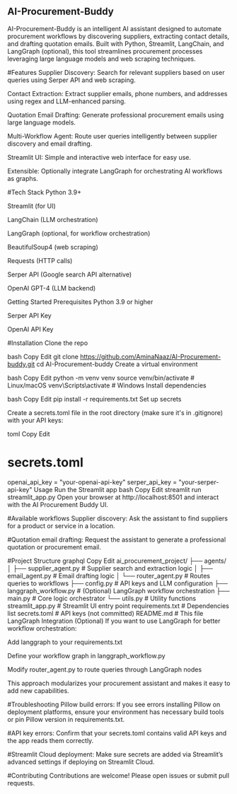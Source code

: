 ## AI-Procurement-Buddy
AI-Procurement-Buddy is an intelligent AI assistant designed to automate procurement workflows by discovering suppliers, extracting contact details, and drafting quotation emails. Built with Python, Streamlit, LangChain, and LangGraph (optional), this tool streamlines procurement processes leveraging large language models and web scraping techniques.

#Features
Supplier Discovery: Search for relevant suppliers based on user queries using Serper API and web scraping.

Contact Extraction: Extract supplier emails, phone numbers, and addresses using regex and LLM-enhanced parsing.

Quotation Email Drafting: Generate professional procurement emails using large language models.

Multi-Workflow Agent: Route user queries intelligently between supplier discovery and email drafting.

Streamlit UI: Simple and interactive web interface for easy use.

Extensible: Optionally integrate LangGraph for orchestrating AI workflows as graphs.

#Tech Stack
Python 3.9+

Streamlit (for UI)

LangChain (LLM orchestration)

LangGraph (optional, for workflow orchestration)

BeautifulSoup4 (web scraping)

Requests (HTTP calls)

Serper API (Google search API alternative)

OpenAI GPT-4 (LLM backend)

Getting Started
Prerequisites
Python 3.9 or higher

Serper API Key

OpenAI API Key

#Installation
Clone the repo

bash
Copy
Edit
git clone https://github.com/AminaNaaz/AI-Procurement-buddy.git
cd AI-Procurement-buddy
Create a virtual environment

bash
Copy
Edit
python -m venv venv
source venv/bin/activate  # Linux/macOS
venv\Scripts\activate     # Windows
Install dependencies

bash
Copy
Edit
pip install -r requirements.txt
Set up secrets

Create a secrets.toml file in the root directory (make sure it's in .gitignore) with your API keys:

toml
Copy
Edit
# secrets.toml
openai_api_key = "your-openai-api-key"
serper_api_key = "your-serper-api-key"
Usage
Run the Streamlit app
bash
Copy
Edit
streamlit run streamlit_app.py
Open your browser at http://localhost:8501 and interact with the AI Procurement Buddy UI.

#Available workflows
Supplier discovery: Ask the assistant to find suppliers for a product or service in a location.

#Quotation email drafting: Request the assistant to generate a professional quotation or procurement email.

#Project Structure
graphql
Copy
Edit
ai_procurement_project/
├── agents/
│   ├── supplier_agent.py         # Supplier search and extraction logic
│   ├── email_agent.py            # Email drafting logic
│   └── router_agent.py           # Routes queries to workflows
├── config.py                    # API keys and LLM configuration
├── langgraph_workflow.py        # (Optional) LangGraph workflow orchestration
├── main.py                      # Core logic orchestrator
└── utils.py                     # Utility functions
streamlit_app.py                # Streamlit UI entry point
requirements.txt                # Dependencies list
secrets.toml                   # API keys (not committed)
README.md                      # This file
LangGraph Integration (Optional)
If you want to use LangGraph for better workflow orchestration:

Add langgraph to your requirements.txt

Define your workflow graph in langgraph_workflow.py

Modify router_agent.py to route queries through LangGraph nodes

This approach modularizes your procurement assistant and makes it easy to add new capabilities.

#Troubleshooting
Pillow build errors: If you see errors installing Pillow on deployment platforms, ensure your environment has necessary build tools or pin Pillow version in requirements.txt.

#API key errors: Confirm that your secrets.toml contains valid API keys and the app reads them correctly.

#Streamlit Cloud deployment: Make sure secrets are added via Streamlit’s advanced settings if deploying on Streamlit Cloud.

#Contributing
Contributions are welcome! Please open issues or submit pull requests.
